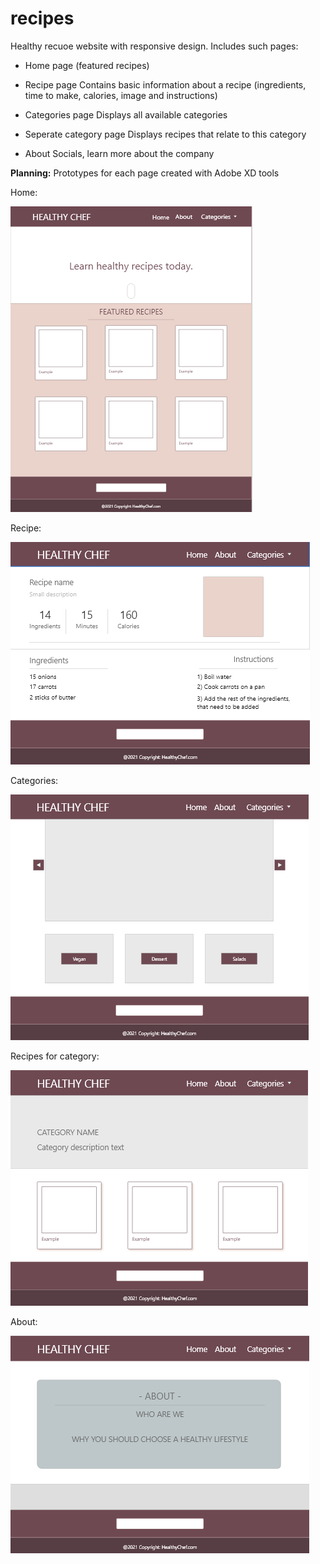 # recipes

Healthy recuoe website with responsive design. Includes such pages:

- Home page (featured recipes)

- Recipe page
  Contains basic information about a recipe (ingredients, time to make, calories, image and instructions)
  
- Categories page
  Displays all available categories

- Seperate category page
  Displays recipes that relate to this category

- About
  Socials, learn more about the company


**Planning:**
Prototypes for each page created with Adobe XD tools

Home:

  ![](/img/home-page.png)

Recipe:

  ![](/img/recipe-page.png)

Categories:

  ![](/img/categories-page.png)

Recipes for category:

  ![](img/recipes-for-category-page.png)

About:

  ![](img/about-page.png)
  
